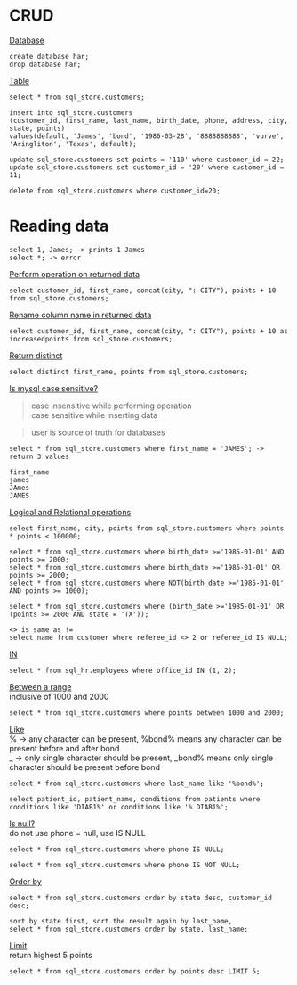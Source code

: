 # CRUD   

<ins>Database</ins>
```
create database har;
drop database har;
```

<ins>Table</ins>
```
select * from sql_store.customers;

insert into sql_store.customers
(customer_id, first_name, last_name, birth_date, phone, address, city, state, points) 
values(default, 'James', 'bond', '1986-03-28', '8888888888', 'vurve', 'Aringliton', 'Texas', default); 

update sql_store.customers set points = '110' where customer_id = 22;
update sql_store.customers set customer_id = '20' where customer_id = 11;

delete from sql_store.customers where customer_id=20;
```

# Reading data

```
select 1, James; -> prints 1 James      
select *; -> error    
```

<ins>Perform operation on returned data</ins>   
```
select customer_id, first_name, concat(city, ": CITY"), points + 10 from sql_store.customers;
```

<ins>Rename column name in returned data</ins>
```
select customer_id, first_name, concat(city, ": CITY"), points + 10 as increasedpoints from sql_store.customers;
```

<ins>Return distinct</ins>
```
select distinct first_name, points from sql_store.customers;
```

<ins>Is mysql case sensitive?</ins>   
> case insensitive while performing operation       
> case sensitive while inserting data

> user is source of truth for databases
```
select * from sql_store.customers where first_name = 'JAMES'; -> return 3 values

first_name
james
JAmes
JAMES
```

<ins>Logical and Relational operations</ins>
```
select first_name, city, points from sql_store.customers where points * points < 100000;

select * from sql_store.customers where birth_date >='1985-01-01' AND points >= 2000;
select * from sql_store.customers where birth_date >='1985-01-01' OR points >= 2000;
select * from sql_store.customers where NOT(birth_date >='1985-01-01' AND points >= 1000);

select * from sql_store.customers where (birth_date >='1985-01-01' OR (points >= 2000 AND state = 'TX'));

<> is same as !=
select name from customer where referee_id <> 2 or referee_id IS NULL;
```

<ins>IN</ins>
```
select * from sql_hr.employees where office_id IN (1, 2);
```

<ins>Between a range</ins>    
inclusive of 1000 and 2000
```
select * from sql_store.customers where points between 1000 and 2000;
```

<ins>Like</ins>       
% -> any character can be present, %bond% means any character can be present before and after bond    
_ -> only single character should be present, \_bond% means only single character should be present before bond   

```
select * from sql_store.customers where last_name like '%bond%';

select patient_id, patient_name, conditions from patients where conditions like 'DIAB1%' or conditions like '% DIAB1%';
```

<ins>Is null?</ins>   
do not use phone = null, use IS NULL  
```
select * from sql_store.customers where phone IS NULL;

select * from sql_store.customers where phone IS NOT NULL;
```

<ins>Order by</ins>   
```
select * from sql_store.customers order by state desc, customer_id desc;

sort by state first, sort the result again by last_name,
select * from sql_store.customers order by state, last_name;
```

<ins>Limit</ins>  
return highest 5 points 
```
select * from sql_store.customers order by points desc LIMIT 5;
```
